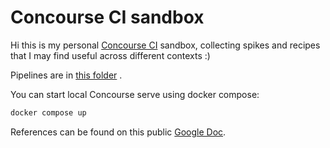 # Concourse CI sandbox

Hi this is my personal [Concourse CI](https://concourse-ci.org/) sandbox, collecting spikes and recipes that I may find useful across different contexts :)

Pipelines are in [this folder](./pipelines/) .

You can start local Concourse serve using docker compose:
```bash
docker compose up
```

References can be found on this public [Google Doc](https://docs.google.com/document/d/1DCO_JPuQSbAytRDCQZ7O7IAyfBWrhafK-IL81AP5OsE/edit?usp=sharing).
